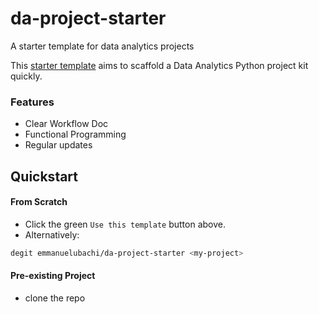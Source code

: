 # da-project-starter
A starter template for data analytics projects

This [starter template](https://github.com/emmanuelubach/da-project-starter) aims to scaffold a Data Analytics Python project kit quickly.

### Features

- Clear Workflow Doc
- Functional Programming
- Regular updates

## Quickstart
#### From Scratch
* Click the green `Use this template` button above.
* Alternatively:
```bash
degit emmanuelubachi/da-project-starter <my-project>
```

#### Pre-existing Project
* clone the repo
